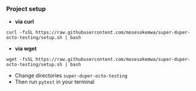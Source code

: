 ### Project setup

- **via curl**

```shell
curl -fsSL https://raw.githubusercontent.com/mosesokemwa/super-duper-octo-testing/setup.sh | bash
```

- **via wget**
```shell
wget -fsSL https://raw.githubusercontent.com/mosesokemwa/super-duper-octo-testing/setup.sh | bash
```
- Change directories `super-duper-octo-testing`
- Then run `pytest` in your terminal